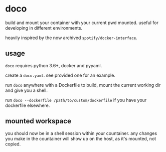 # doco

build and mount your container with your current pwd mounted.
useful for developing in different environments.

heavily inspired by the now archived `spotify/docker-interface`.


## usage

`doco` requires python 3.6+, docker and pyyaml.

create a `doco.yaml`. see provided one for an example.

run `doco` anywhere with a Dockerfile to build, mount the current working dir and give you a shell.

run `doco --dockerfile /path/to/custom/dockerfile` if you have your dockerfile elsewhere.

## mounted workspace

you should now be in a shell session within your countainer. any changes you make in the countainer will show up on the host, as it's mounted, not copied.



